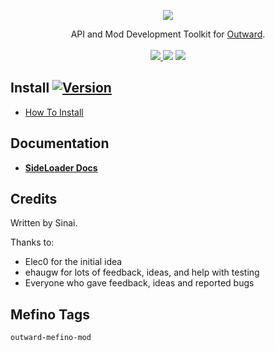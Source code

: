 <p align="center">
  <img align="center" src="https://i.imgur.com/DWezCnm.png">
</p>

<p align="center">
  API and Mod Development Toolkit for <a href="https://outward.gamepedia.com/Outward_Wiki">Outward</a>.<br><br>

  <a href="../../releases/latest">
    <img src="https://img.shields.io/github/release/sinai-dev/Outward-SideLoader.svg" />
  </a> 
  <img src="https://img.shields.io/github/downloads/sinai-dev/Outward-SideLoader/total.svg" /> 
  <a href="https://www.nexusmods.com/outward/mods/96">
    <img src="https://img.shields.io/badge/NexusMods-red?link=https://www.nexusmods.com/outward/mods/96" />
  </a>
</p>

## Install [![Version](https://img.shields.io/badge/BepInEx-5.4.5-green.svg)](https://github.com/BepInEx/BepInEx)

* [How To Install](https://sinai-dev.github.io/OSLDocs/#/Main/Installation)

## Documentation
* <b>[SideLoader Docs](https://sinai-dev.github.io/OSLDocs/#/)</b>

## Credits
Written by Sinai.

Thanks to:
* Elec0 for the initial idea
* ehaugw for lots of feedback, ideas, and help with testing
* Everyone who gave feedback, ideas and reported bugs

## Mefino Tags
`outward-mefino-mod`
